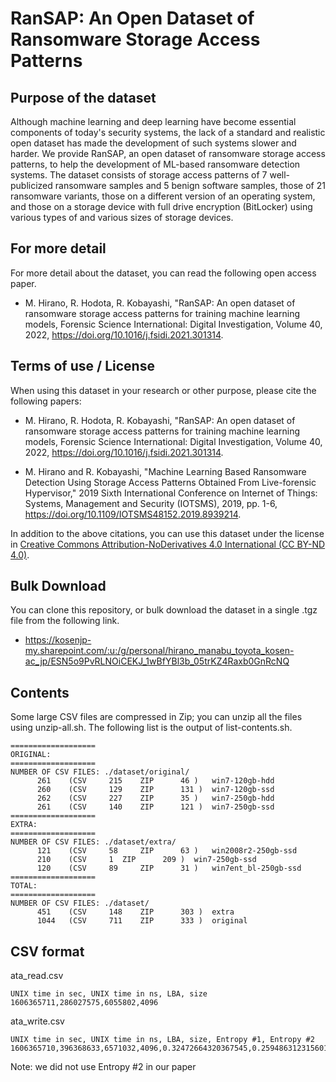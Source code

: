 # RanSAP: An Open Dataset of Ransomware Storage Access Patterns

## Purpose of the dataset

Although machine learning and deep learning have become essential components of today's security systems, the lack of a standard and realistic open dataset has made the development of such systems slower and harder. We provide RanSAP, an open dataset of ransomware storage access patterns, to help the development of ML-based ransomware detection systems. The dataset consists of storage access patterns of 7 well-publicized ransomware samples and 5 benign software samples, those of 21 ransomware variants, those on a different version of an operating system, and those on a storage device with full drive encryption (BitLocker) using various types of and various sizes of storage devices.

## For more detail

For more detail about the dataset, you can read the following open access paper.

- M. Hirano, R. Hodota, R. Kobayashi, "RanSAP: An open dataset of ransomware storage access patterns for training machine learning models,
Forensic Science International: Digital Investigation, Volume 40, 2022, https://doi.org/10.1016/j.fsidi.2021.301314.

## Terms of use / License

When using this dataset in your research or other purpose, please cite the following papers:

- M. Hirano, R. Hodota, R. Kobayashi, "RanSAP: An open dataset of ransomware storage access patterns for training machine learning models,
Forensic Science International: Digital Investigation, Volume 40, 2022, https://doi.org/10.1016/j.fsidi.2021.301314.

- M. Hirano and R. Kobayashi, "Machine Learning Based Ransomware Detection Using Storage Access Patterns Obtained From Live-forensic Hypervisor," 2019 Sixth International Conference on Internet of Things: Systems, Management and Security (IOTSMS), 2019, pp. 1-6, https://doi.org/10.1109/IOTSMS48152.2019.8939214.

In addition to the above citations, you can use this dataset under the license in [Creative Commons Attribution-NoDerivatives 4.0 International (CC BY-ND 4.0)](https://creativecommons.org/licenses/by-nd/4.0/).

## Bulk Download

You can clone this repository, or bulk download the dataset in a single .tgz file from the following link.
- https://kosenjp-my.sharepoint.com/:u:/g/personal/hirano_manabu_toyota_kosen-ac_jp/ESN5o9PvRLNOiCEKJ_1wBfYBl3b_05trKZ4Raxb0GnRcNQ

## Contents
 
Some large CSV files are compressed in Zip; you can unzip all the files using unzip-all.sh. The following list is the output of list-contents.sh.

```
===================
ORIGINAL:
===================
NUMBER OF CSV FILES: ./dataset/original/
	  261	 (CSV	  215	 ZIP	  46 )	 win7-120gb-hdd
	  260	 (CSV	  129	 ZIP	  131 )	 win7-120gb-ssd
	  262	 (CSV	  227	 ZIP	  35 )	 win7-250gb-hdd
	  261	 (CSV	  140	 ZIP	  121 )	 win7-250gb-ssd
===================
EXTRA:
===================
NUMBER OF CSV FILES: ./dataset/extra/
	  121	 (CSV	  58	 ZIP	  63 )	 win2008r2-250gb-ssd
	  210	 (CSV	  1	 ZIP	  209 )	 win7-250gb-ssd
	  120	 (CSV	  89	 ZIP	  31 )	 win7ent_bl-250gb-ssd
===================
TOTAL:
===================
NUMBER OF CSV FILES: ./dataset/
	  451	 (CSV	  148	 ZIP	  303 )	 extra
	  1044	 (CSV	  711	 ZIP	  333 )	 original
```

## CSV format

ata_read.csv

```
UNIX time in sec, UNIX time in ns, LBA, size
1606365711,286027575,6055802,4096
```

ata_write.csv

```
UNIX time in sec, UNIX time in ns, LBA, size, Entropy #1, Entropy #2
1606365710,396368633,6571032,4096,0.32472664320367545,0.259486312315601
```

Note: we did not use Entropy #2 in our paper
